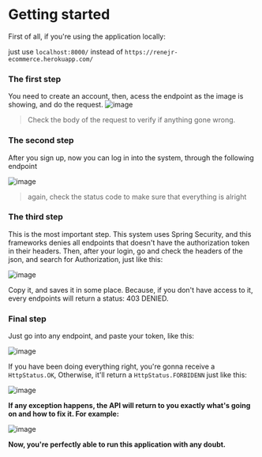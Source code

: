 # Getting started
First of all, if you're using the application locally:

just use ```localhost:8000/``` instead of ```https://renejr-ecommerce.herokuapp.com/```


### The first step 

You need to create an account, then, acess the endpoint as the image is showing, and do the request. 
![image](https://user-images.githubusercontent.com/49681380/123428543-4d188880-d59c-11eb-982a-74918d3667c1.png)
 
 > Check the body of the request to verify if anything gone wrong.
 
 ### The second step

After you sign up, now you can log in into the system, through the following endpoint 

![image](https://user-images.githubusercontent.com/49681380/123428791-923cba80-d59c-11eb-855f-b9457a1fd77e.png)

> again, check the status code to make sure that everything is alright 

### The third step 

This is the most important step. This system uses Spring Security, and this frameworks denies all endpoints that doesn't have the authorization token in their headers. 
Then, after your login, go and check the headers of the json, and search for Authorization, just like this: 

![image](https://user-images.githubusercontent.com/49681380/123429005-d203a200-d59c-11eb-999f-51f61875b89a.png)

Copy it, and saves it in some place. Because, if you don't have access to it, every endpoints will return a status: 403 DENIED.

### Final step 

Just go into any endpoint, and paste your token, like this: 

![image](https://user-images.githubusercontent.com/49681380/123429182-08d9b800-d59d-11eb-866e-63d65234b9d7.png)


If you have been doing everything right, you're gonna receive a ```HttpStatus.OK```, Otherwise, it'll return a ```HttpStatus.FORBIDENN``` just like this: 

![image](https://user-images.githubusercontent.com/49681380/123429399-4cccbd00-d59d-11eb-8887-69b2cf22e2bd.png)


**If any exception happens, the API will return to you exactly what's going on and how to fix it. For example:** 

![image](https://user-images.githubusercontent.com/49681380/123429721-a59c5580-d59d-11eb-8c19-76613d412ba0.png)


**Now, you're perfectly able to run this application with any doubt.** 
